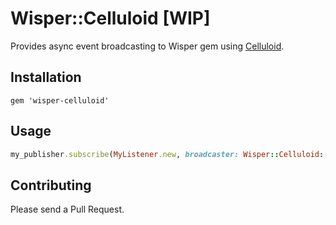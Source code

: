 # Wisper::Celluloid [WIP]

Provides async event broadcasting to Wisper gem using
[Celluloid](https://github.com/celluloid/celluloid).

## Installation

    gem 'wisper-celluloid'

## Usage

```ruby
my_publisher.subscribe(MyListener.new, broadcaster: Wisper::Celluloid::CelluloidBroadcaster.new)
```

## Contributing

Please send a Pull Request.
